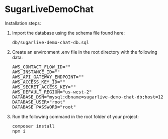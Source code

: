 # SugarLiveDemoChat

Installation steps:

1. Import the database using the schema file found here: 
   <pre>db/sugarlive-demo-chat-db.sql</pre>
2. Create an environment .env file in the root directory with the following data:
   <pre>AWS_CONTACT_FLOW_ID=""
   AWS_INSTANCE_ID=""
   AWS_API_GATEWAY_ENDPOINT=""
   AWS_ACCESS_KEY_ID=""
   AWS_SECRET_ACCESS_KEY=""
   AWS_DEFAULT_REGION="us-west-2"
   DATABASE_DSN="mysql:dbname=sugarlive-demo-chat-db;host=127.0.0.1"
   DATABASE_USER="root"
   DATABASE_PASSWORD="root"</pre>
3. Run the following command in the root folder of your project:
   <pre>composer install
   npm i</pre>